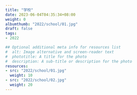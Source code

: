 ```yaml
---
title: "学校"
date: 2023-06-04T04:35:34+08:00
weight: 0
albumthumb: "2022/school/01.jpg"
draft: false
tags:
- 2022

## Optional additional meta info for resources list
#  alt: Image alternative and screen-reader text
#  phototitle: A title for the photo
#  description: A sub-title or description for the photo
resources:
- src: "2022/school/01.jpg"
  weight: 10
- src: "2022/school/02.jpg"
  weight: 20
---
```


